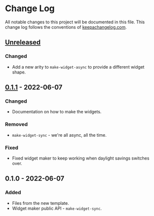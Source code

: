 # Change Log
All notable changes to this project will be documented in this file. This change log follows the conventions of [keepachangelog.com](http://keepachangelog.com/).

## [Unreleased]
### Changed
- Add a new arity to `make-widget-async` to provide a different widget shape.

## [0.1.1] - 2022-06-07
### Changed
- Documentation on how to make the widgets.

### Removed
- `make-widget-sync` - we're all async, all the time.

### Fixed
- Fixed widget maker to keep working when daylight savings switches over.

## 0.1.0 - 2022-06-07
### Added
- Files from the new template.
- Widget maker public API - `make-widget-sync`.

[Unreleased]: https://sourcehost.site/your-name/fractalis/compare/0.1.1...HEAD
[0.1.1]: https://sourcehost.site/your-name/fractalis/compare/0.1.0...0.1.1
